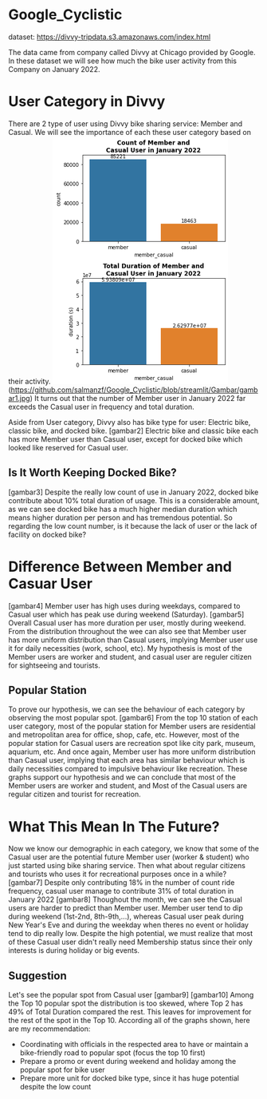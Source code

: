 # Google_Cyclistic
dataset: https://divvy-tripdata.s3.amazonaws.com/index.html

The data came from company called Divvy at Chicago provided by Google. In these dataset we will see how much the bike user activity from this Company on January 2022.

# User Category in Divvy
There are 2 type of user using Divvy bike sharing service: Member and Casual. We will see the importance of each these user category based on their activity.
![gambar1](https://github.com/salmanzf/Google_Cyclistic/blob/streamlit/Gambar/gambar1.png)(https://github.com/salmanzf/Google_Cyclistic/blob/streamlit/Gambar/gambar1.jpg)
It turns out that the number of Member user in January 2022 far exceeds the Casual user in frequency and total duration.

Aside from User category, Divvy also has bike type for user: Electric bike, classic bike, and docked bike.
[gambar2]
Electric bike and classic bike each has more Member user than Casual user, except for docked bike which looked like reserved for Casual user.

## Is It Worth Keeping Docked Bike?
[gambar3]
Despite the really low count of use in January 2022, docked bike contribute about 10% total duration of usage. This is a considerable amount, as we can see docked bike has a much higher median duration which means higher duration per person and has tremendous potential. So regarding the low count number, is it because the lack of user or the lack of facility on docked bike?

# Difference Between Member and Casuar User
[gambar4]
Member user has high uses during weekdays, compared to Casual user which has peak use during weekend (Saturday).
[gambar5]
Overall Casual user has more duration per user, mostly during weekend. From the distribution throughout the wee can also see that Member user has more uniform distribution than Casual users, implying Member user use it for daily necessities (work, school, etc). My hypothesis is most of the Member users are worker and student, and casual user are reguler citizen for sightseeing and tourists.

## Popular Station
To prove our hypothesis, we can see the behaviour of each category by observing the most popular spot.
[gambar6]
From the top 10 station of each user category, most of the popular station for Member users are residential and metropolitan area for office, shop, cafe, etc. However, most of the popular station for Casual users are recreation spot like city park, museum, aquarium, etc. And once again, Member user has more uniform distribution than Casual user, implying that each area has similar behaviour which is daily necessities compared to impulsive behaviour like recreation. These graphs support our hypothesis and we can conclude that most of the Member users are worker and student, and Most of the Casual users are regular citizen and tourist for recreation.

# What This Mean In The Future?
Now we know our demographic in each category, we know that some of the Casual user are the potential future Member user (worker & student) who just started using bike sharing service. Then what about regular citizens and tourists who uses it for recreational purposes once in a while?
[gambar7]
Despite only contributing 18% in the number of count ride frequency, casual user manage to contribute 31% of total duration in January 2022
[gambar8]
Thoughout the month, we can see the Casual users are harder to predict than Member user. Member user tend to dip during weekend (1st-2nd, 8th-9th,...), whereas Casual user peak during New Year's Eve and during the weekday when theres no event or holiday tend to dip really low. Despite the high potential, we must realize that most of these Casual user didn't really need Membership status since their only interests is during holiday or big events.

## Suggestion
Let's see the popular spot from Casual user
[gambar9]
[gambar10]
Among the Top 10 popular spot the distribution is too skewed, where Top 2 has 49% of Total Duration compared the rest. This leaves for improvement for the rest of the spot in the Top 10.
According all of the graphs shown, here are my recommendation:
- Coordinating with officials in the respected area to have or maintain a bike-friendly road to popular spot (focus the top 10 first)
- Prepare a promo or event during weekend and holiday among the popular spot for bike user
- Prepare more unit for docked bike type, since it has huge potential despite the low count
